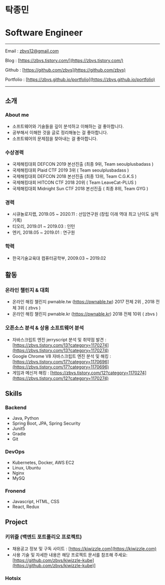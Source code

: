 # 탁종민
# Software Engineer

***

Email : zbvs12@gmail.com

Blog : [https://zbvs.tistory.com/](https://zbvs.tistory.com/)

Github : [https://github.com/zbvs](https://github.com/zbvs)

Portfolio : [https://zbvs.github.io/portfolio](https://zbvs.github.io/portfolio)

---


## 소개
### About me
- 소프트웨어와 기술들을 깊이 분석하고 이해하는 걸 좋아합니다.
- 공부해서 이해한 것을 글로 정리해놓는 걸 좋아합니다.
- 소프트웨어의 문제점을 찾아내는 걸 좋아합니다.

### 수상경력
- 국제해킹대회 DEFCON 2019 본선진출 (최종 9위, Team seoulplusbadass )
- 국제해킹대회 Plaid CTF 2019 3위 ( Team seoulplusbadass )
- 국제해킹대회 DEFCON 2018 본선진출 (최종 13위, Team C.G.K.S )
- 국제해킹대회 HITCON CTF 2018 20위 ( Team LeaveCat-PLUS )
- 국제해킹대회 Midnight Sun CTF 2018 본선진출 ( 최종 8위, Team GYG )

### 경력
- 시큐놀로지랩, 2019.05 ~ 2020.11 : 선임연구원 (창립 이래 역대 최고 난이도 실적 기록)
- 티오리, 2019.01 ~ 2019.03 : 인턴
- 엔키, 2018.05 ~ 2019.01 : 연구원

### 학력
- 한국기술교육대 컴퓨터공학부, 2009.03 ~ 2019.02


## 활동
### 온라인 챌린지 & 대회
- 온라인 해킹 챌린지 pwnable.tw (https://pwnable.tw) 2017 전체 2위 , 2018 전체 3위 ( zbvs )
- 온라인 해킹 챌린지 pwnable.kr (https://pwnable.kr) 2018 전체 10위 ( zbvs )

### 오픈소스 분석 & 상용 소프트웨어 분석
- 자바스크립트 엔진 jerryscript 분석 및 취약점 발견 : [https://zbvs.tistory.com/13?category=1170274](https://zbvs.tistory.com/13?category=1170274)
- Google Chrome V8 자바스크립트 엔진 분석 및 해킹 : [https://zbvs.tistory.com/17?category=1170696](https://zbvs.tistory.com/17?category=1170696)
- 게임과 메신저 해킹 : [https://zbvs.tistory.com/12?category=1170274](https://zbvs.tistory.com/12?category=1170274)


## Skills
### Backend
- Java, Python
- Spring Boot, JPA, Spring Security
- Junit5
- Gradle
- Git

### DevOps
- Kubernetes, Docker, AWS EC2
- Linux, Ubuntu
- Nginx
- MySQ

### Fronend
- Javascript, HTML, CSS
- React, Redux

## Project
### 키위즐 (백엔드 포트폴리오 프로젝트)
- 채용공고 정보 및 구독 사이트 : [https://kiwizzle.com](https://kiwizzle.com)
- 사용 기술 및 자세한 내용은 해당 프로젝트 문서를 참조해 주세요: [https://github.com/zbvs/kiwizzle-kube](https://github.com/zbvs/kiwizzle-kube)]

### Hotsix
